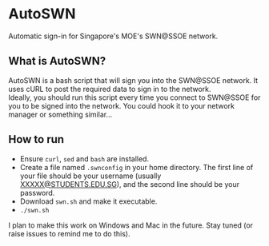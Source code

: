 # AutoSWN
Automatic sign-in for Singapore's MOE's SWN@SSOE network.

## What is AutoSWN?
AutoSWN is a bash script that will sign you into the SWN@SSOE network. It uses cURL to post the required data to sign in to the network.  
Ideally, you should run this script every time you connect to SWN@SSOE for you to be signed into the network. You could hook it to your network manager or something similar...

## How to run
- Ensure `curl`, `sed` and `bash` are installed.
- Create a file named `.swnconfig` in your home directory. The first line of your file should be your username (usually XXXXX@STUDENTS.EDU.SG), and the second line should be your password.
- Download `swn.sh` and make it executable.
- `./swn.sh`  

I plan to make this work on Windows and Mac in the future. Stay tuned (or raise issues to remind me to do this).

